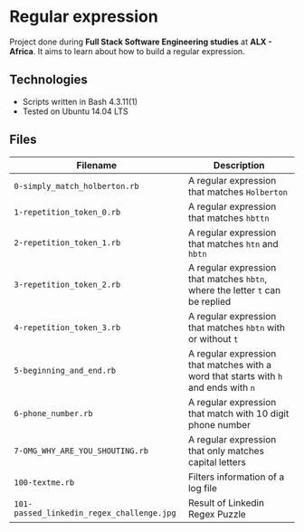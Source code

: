 # Regular expression
Project done during **Full Stack Software Engineering studies** at **ALX - Africa**. It aims to learn about how to build a regular expression.

## Technologies
* Scripts written in Bash 4.3.11(1)
* Tested on Ubuntu 14.04 LTS

## Files

| Filename | Description |
| -------- | ----------- |
| `0-simply_match_holberton.rb` | A regular expression that matches `Holberton` |
| `1-repetition_token_0.rb` | A regular expression that matches `hbttn` |
| `2-repetition_token_1.rb` | A regular expression that matches `htn` and `hbtn` |
| `3-repetition_token_2.rb` | A regular expression that matches `hbtn`, where the letter `t` can be replied |
| `4-repetition_token_3.rb` | A regular expression that matches `hbtn` with or without `t` |
| `5-beginning_and_end.rb` | A regular expression that matches with a word that starts with `h` and ends with `n` |
| `6-phone_number.rb` | A regular expression that match with 10 digit phone number|
| `7-OMG_WHY_ARE_YOU_SHOUTING.rb` | A regular expression that only matches capital letters |
| `100-textme.rb` | Filters information of a log file |
| `101-passed_linkedin_regex_challenge.jpg` | Result of Linkedin Regex Puzzle |
